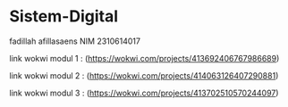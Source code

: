 # Sistem-Digital
fadillah afillasaens NIM 2310614017

link wokwi modul 1 : (https://wokwi.com/projects/413692406767986689)

link wokwi modul 2 : (https://wokwi.com/projects/414063126407290881)

link wokwi modul 3 : (https://wokwi.com/projects/413702510570244097)
